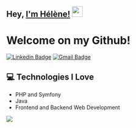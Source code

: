 ## Hey, [I'm Hélène!]() <img src="https://media.giphy.com/media/hvRJCLFzcasrR4ia7z/giphy.gif" width="28px" height="28px">

<h1>Welcome on my Github!</h1> 

[![Linkedin Badge](https://img.shields.io/badge/LinkedIn-0077B5?style=for-the-badge&logo=linkedin&logoColor=white)]([https://www.linkedin.com/in/h%C3%A9l%C3%A8ne-herv%C3%A9/]) 
[![Gmail Badge](https://img.shields.io/badge/helene.herve@outlook.com-D14836?style=for-the-badge&logo=gmail&logoColor=white)](mailto:helene.herve@outlook.com)

## :computer: Technologies I Love
* PHP and Symfony
* Java
* Frontend and Backend Web Development

<img src = "https://github-readme-stats.vercel.app/api/top-langs/?username=HeleneHinde&layout=compact">
<!--
**HeleneHinde/HeleneHinde** is a ✨ _special_ ✨ repository because its `README.md` (this file) appears on your GitHub profile.

Here are some ideas to get you started:

- 🔭 I’m currently working on ...
- 🌱 I’m currently learning ...
- 👯 I’m looking to collaborate on ...
- 🤔 I’m looking for help with ...
- 💬 Ask me about ...
- 📫 How to reach me: ...
- 😄 Pronouns: ...
- ⚡ Fun fact: ...
-->
